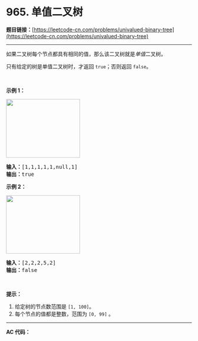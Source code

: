 # 965. 单值二叉树

**题目链接：**[https://leetcode-cn.com/problems/univalued-binary-tree](https://leetcode-cn.com/problems/univalued-binary-tree)

---

<div class="content__1Y2H">
 <div class="notranslate">
  <p>如果二叉树每个节点都具有相同的值，那么该二叉树就是<em>单值</em>二叉树。</p> 
  <p>只有给定的树是单值二叉树时，才返回&nbsp;<code>true</code>；否则返回 <code>false</code>。</p> 
  <p>&nbsp;</p> 
  <p><strong>示例 1：</strong></p> 
  <p><img style="height: 159px; width: 200px;" src="https://assets.leetcode-cn.com/aliyun-lc-upload/uploads/2018/12/29/screen-shot-2018-12-25-at-50104-pm.png" alt=""></p> 
  <pre class="language-text"><strong>输入：</strong>[1,1,1,1,1,null,1]
<strong>输出：</strong>true
</pre> 
  <p><strong>示例 2：</strong></p> 
  <p><img style="height: 158px; width: 200px;" src="https://assets.leetcode-cn.com/aliyun-lc-upload/uploads/2018/12/29/screen-shot-2018-12-25-at-50050-pm.png" alt=""></p> 
  <pre class="language-text"><strong>输入：</strong>[2,2,2,5,2]
<strong>输出：</strong>false
</pre> 
  <p>&nbsp;</p> 
  <p><strong>提示：</strong></p> 
  <ol> 
   <li>给定树的节点数范围是&nbsp;<code>[1, 100]</code>。</li> 
   <li>每个节点的值都是整数，范围为&nbsp;<code>[0, 99]</code>&nbsp;。</li> 
  </ol> 
 </div>
</div>

---

**AC 代码：**

```java

```